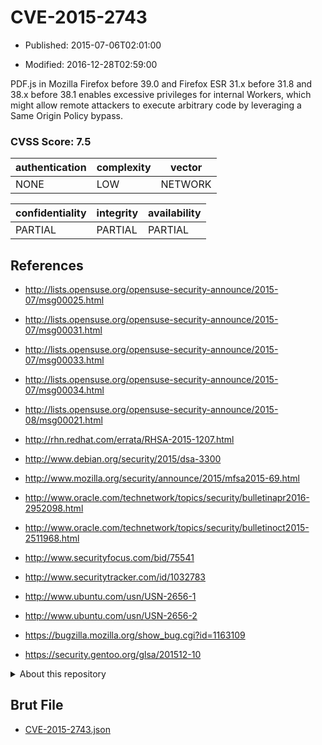 # CVE-2015-2743

- Published: 2015-07-06T02:01:00

- Modified: 2016-12-28T02:59:00

PDF.js in Mozilla Firefox before 39.0 and Firefox ESR 31.x before 31.8 and 38.x before 38.1 enables excessive privileges for internal Workers, which might allow remote attackers to execute arbitrary code by leveraging a Same Origin Policy bypass.

### CVSS Score: **7.5**

| authentication | complexity | vector |
| --- | --- | --- |
| NONE | LOW | NETWORK |

| confidentiality | integrity | availability |
| --- | --- | --- |
| PARTIAL | PARTIAL | PARTIAL |

## References

* http://lists.opensuse.org/opensuse-security-announce/2015-07/msg00025.html

* http://lists.opensuse.org/opensuse-security-announce/2015-07/msg00031.html

* http://lists.opensuse.org/opensuse-security-announce/2015-07/msg00033.html

* http://lists.opensuse.org/opensuse-security-announce/2015-07/msg00034.html

* http://lists.opensuse.org/opensuse-security-announce/2015-08/msg00021.html

* http://rhn.redhat.com/errata/RHSA-2015-1207.html

* http://www.debian.org/security/2015/dsa-3300

* http://www.mozilla.org/security/announce/2015/mfsa2015-69.html

* http://www.oracle.com/technetwork/topics/security/bulletinapr2016-2952098.html

* http://www.oracle.com/technetwork/topics/security/bulletinoct2015-2511968.html

* http://www.securityfocus.com/bid/75541

* http://www.securitytracker.com/id/1032783

* http://www.ubuntu.com/usn/USN-2656-1

* http://www.ubuntu.com/usn/USN-2656-2

* https://bugzilla.mozilla.org/show_bug.cgi?id=1163109

* https://security.gentoo.org/glsa/201512-10

<details>
<summary>About this repository</summary> 

  This repository is part of the project [Live Hack CVE](https://github.com/Live-Hack-CVE). Main website can be found [www.live-hack.org](https://www.live-hack.org) 
  
  Made by [Sn0wAlice](https://github.com/Sn0wAlice) for the people that care about security and need to have a feed of the latest CVEs. Hope you enjoy it, don't forget to star the repo and follow me on [Twitter](https://twitter.com/Sn0wAlice) and [Github](https://github.com/Sn0wAlice). And that is my [personnal website](https://www.alice-snow.me/)

  - [Home Page](https://github.com/Live-Hack-CVE)
  - [Framework](https://github.com/Live-Hack-CVE/cve-framework)
  - [CVE database](https://github.com/Live-Hack-CVE/full_database)
  - [Changelog](https://github.com/Live-Hack-CVE/Changelog)
</details>

## Brut File

* [CVE-2015-2743.json](https://raw.githubusercontent.com/Live-Hack-CVE/full_database/main/cves/2015/CVE-2015-2743.json)

